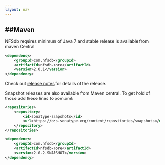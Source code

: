 ```yaml
---
layout: nav
---
```


##Maven
---

NFSdb requires minimum of Java 7 and stable release is available from maven Central

```xml
<dependency>
    <groupId>com.nfsdb</groupId>
    <artifactId>nfsdb-core</artifactId>
    <version>2.0.1</version>
</dependency>
```
Check out [release notes](https://github.com/NFSdb/nfsdb/releases/tag/2.0.1) for details of the release.

Snapshot releases are also available from Maven central. To get hold of those add these lines to pom.xml:

```xml
<repositories>
    <repository>
        <id>sonatype-snapshots</id>
        <url>https://oss.sonatype.org/content/repositories/snapshots</url>
    </repository>
</repositories>

<dependency>
    <groupId>com.nfsdb</groupId>
    <artifactId>nfsdb-core</artifactId>
    <version>2.0.2-SNAPSHOT</version>
</dependency>
```
